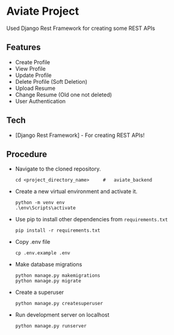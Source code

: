 # Aviate Project

Used Django Rest Framework for creating some REST APIs

## Features
- Create Profile
- View Profile
- Update Profile
- Delete Profile (Soft Deletion)
- Upload Resume
- Change Resume (Old one not deleted)
- User Authentication

## Tech

- [Django Rest Framework] - For creating REST APIs!

## Procedure

- Navigate to the cloned repository.
    ```
    cd <project_directory_name>     #   aviate_backend
    ```
- Create a new virtual environment and activate it.
    ```
    python -m venv env
    .\env\Scripts\activate
    ```
- Use pip to install other dependencies from `requirements.txt`
    ```
    pip install -r requirements.txt
    ```
- Copy .env file
   ```
   cp .env.example .env
   ```
- Make database migrations
    ```
    python manage.py makemigrations
    python manage.py migrate
    ```
- Create a superuser
    ```
    python manage.py createsuperuser
    ```
- Run development server on localhost
    ```
    python manage.py runserver
    ```
